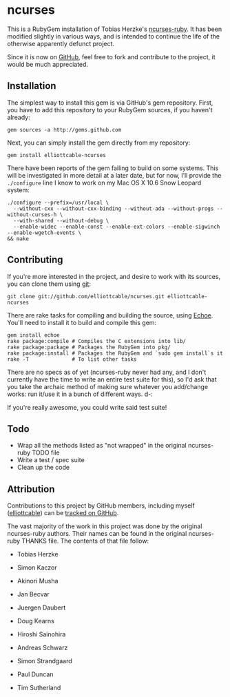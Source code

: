 ncurses
=======
This is a RubyGem installation of Tobias Herzke's [ncurses-ruby][].
It has been modified slightly in various ways, and is intended to continue the
life of the otherwise apparently defunct project.

Since it is now on [GitHub][], feel free to fork and contribute to the project, it
would be much appreciated.

  [ncurses-ruby]: http://ncurses-ruby.berlios.de/
                  "ncurses-ruby's homepage"
  [GitHub]:       http://github.com/
                  "GitHub, code sharing site extraordinaire"

Installation
------------
The simplest way to install this gem is via GitHub's gem repository. First,
you have to add this repository to your RubyGem sources, if you haven't
already:
    
    gem sources -a http://gems.github.com
    
Next, you can simply install the gem directly from my repository:
    
    gem install elliottcable-ncurses
    
There have been reports of the gem failing to build on some systems. This will
be investigated in more detail at a later date, but for now, I’ll provide the
`./configure` line I know to work on my Mac OS X 10.6 Snow Leopard system:
    
    ./configure --prefix=/usr/local \
      --without-cxx --without-cxx-binding --without-ada --without-progs --without-curses-h \
      --with-shared --without-debug \
      --enable-widec --enable-const --enable-ext-colors --enable-sigwinch --enable-wgetch-events \
    && make
    
Contributing
------------
If you're more interested in the project, and desire to work with its sources,
you can clone them using [git][]:
    
    git clone git://github.com/elliottcable/ncurses.git elliottcable-ncurses
    
There are rake tasks for compiling and building the source, using [Echoe][].
You'll need to install it to build and compile this gem:
    
    gem install echoe
    rake package:compile # Compiles the C extensions into lib/
    rake package:package # Packages the RubyGem into pkg/
    rake package:install # Packages the RubyGem and `sudo gem install`s it
    rake -T              # To list other tasks
    
There are no specs as of yet (ncurses-ruby never had any, and I don't
currently have the time to write an entire test suite for this), so I'd ask
that you take the archaic method of making sure whatever you add/change works:
run it/use it in a bunch of different ways. d-:

If you're really awesome, you could write said test suite!

  [git]:    http://git-scm.com/
            "git, the fast version control system"
  [echoe]:  http://github.com/fauna/echoe/
            "Echoe, a better RubyGem packaging tool"

Todo
----
- Wrap all the methods listed as "not wrapped" in the original ncurses-ruby
  TODO file
- Write a test / spec suite
- Clean up the code

Attribution
-----------
Contributions to this project by GitHub members, including myself
([elliottcable][]) can be [tracked on GitHub][impact].

The vast majority of the work in this project was done by the original
ncurses-ruby authors. Their names can be found in the original ncurses-ruby
THANKS file. The contents of that file follow:

- Tobias Herzke
- Simon Kaczor
- Akinori Musha
- Jan Becvar
- Juergen Daubert
- Doug Kearns
- Hiroshi Sainohira
- Andreas Schwarz
- Simon Strandgaard
- Paul Duncan
- Tim Sutherland

  [impact]:       http://github.com/elliottcable/ncurses/graphs/impact
                  "GitHub's 'impact' graph for this project"
  [elliottcable]: http://github.com/elliottcable/
                  "elliottcable on GitHub"
